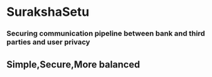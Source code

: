 # SurakshaSetu
### Securing communication pipeline between bank and third parties and user privacy

## Simple,Secure,More balanced